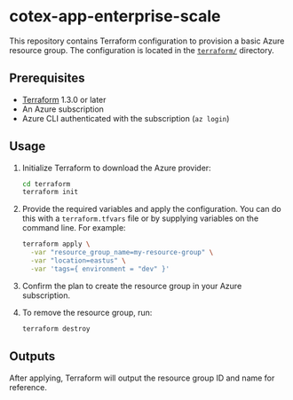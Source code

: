 # cotex-app-enterprise-scale

This repository contains Terraform configuration to provision a basic Azure resource group. The configuration is located in the [`terraform/`](terraform/) directory.

## Prerequisites

- [Terraform](https://developer.hashicorp.com/terraform/downloads) 1.3.0 or later
- An Azure subscription
- Azure CLI authenticated with the subscription (`az login`)

## Usage

1. Initialize Terraform to download the Azure provider:

   ```bash
   cd terraform
   terraform init
   ```

2. Provide the required variables and apply the configuration. You can do this with a `terraform.tfvars` file or by supplying variables on the command line. For example:

   ```bash
   terraform apply \
     -var "resource_group_name=my-resource-group" \
     -var "location=eastus" \
     -var 'tags={ environment = "dev" }'
   ```

3. Confirm the plan to create the resource group in your Azure subscription.

4. To remove the resource group, run:

   ```bash
   terraform destroy
   ```

## Outputs

After applying, Terraform will output the resource group ID and name for reference.

